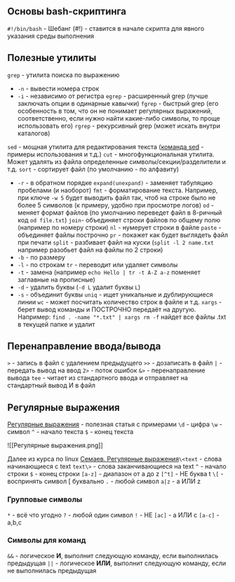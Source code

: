 ## Основы bash-скриптинга
`#!/bin/bash` - Шебанг (#!) - ставится в начале скрипта для явного указания среды выполнения
## Полезные утилиты
`grep` - утилита поиска по выражению
- `-n` - вывести номера строк
- `-i` - независимо от регистра
`egrep` - расширенный grep (лучше заключать опции в одинарные кавычки)
`fgrep` - быстрый grep (его особенность в том, что он не понимает регулярных выражений, соответственно, если нужно найти какие-либо символы, то проще использовать его)
`rgrep` - рекурсивный grep (может искать внутри каталогов)

`sed` - мощная утилита для редактирования текста ([команда sed](https://linuxhint.com/50_sed_command_examples/) - примеры использования и т.д.)
`cut` - многофункциональная утилита. Может удалять из файла определенные символы/секции/разделители и т.д.
`sort` - сортирует файл (по умолчанию - по алфавиту)
- `-r` - в обратном порядке
`expand(unexpand)` - заменяет табуляцию пробелами (и наоборот)
`fmt` - форматирование текста. Например, при ключе `-w 5` будет выводить файл так, чтоб на строке было не более 5 символов (к примеру, удобно при просмотре логов)
`od` - меняет формат файлов (по умолчанию переведет файл в 8-ричный код `od file.txt`)
`join`- объединяет строки файлов по общему полю (например по номеру строки)
`nl` - нумерует строки в файле
`paste` - объединяет файлы построчно
`pr` - покажет как будет выглядеть файл при печати
`split` - разбивает файл на куски (`split -l 2 name.txt` например разобьет файл на файлы по 2 строки)
- `-b` - по размеру
- `-l` - по строкам
`tr` - переводит или удаляет символы
- `-t` - замена (например `echo Hello | tr -t A-Z a-z` поменяет заглавные на прописные)
- `-d` - удалить буквы (`-d L` удалит буквы `L`)
- `-s` - объединит буквы
`uniq` - ищет уникальные и дублирующиеся линии
`wc` - может посчитать количество строк в файле и т.д.
`xargs` - берет вывод команды и ПОСТРОЧНО передаёт на другую. Например:
	`find . -name "*.txt" | xargs rm -f` найдет все файлы .txt в текущей папке и удалит 
## Перенаправление ввода/вывода
`>` - запись в файл с удалением предыдущего
`>>` - дозаписать в файл
`|` - передать вывод на ввод
`2>` - поток ошибок
`&>` - перенаправление вывода
`tee` - читает из стандартного ввода и отправляет на стандартный вывод И в файл
## Регулярные выражения
 [Регулярные выражения](https://habr.com/ru/articles/545150/) - полезная статья с примерами
	`\d` - цифра
	`\w` - символ
	`^` - начало текста
	`$` - конец текста

![[Регулярные выражения.png]]

Далее из курса по linux [Семаев. Регулярные выражения](http://youtube.com/watch?v=5UAVMSiMnnk&list=PLmxB7JSpraiep6kr802UDqiAIU-76nGfc&index=20)`\<text` - слова начинающиеся с text
`text\>` - слова заканчивающиеся на text
`^` - начало строки
`$` - конец строки
`[a-z]` - диапазон от a до z
`[^t]` - НЕ буква t
`\[` - воспринять символ \[ буквально
`.` - любой символ
`a|z` - a ИЛИ z
### Групповые символы
`*` - всё что угодно
`?` - любой один символ
`!` - НЕ
`[ac]` - а ИЛИ с
`[a-c]` - a,b,c
### Символы для команд
`&&` - логическое **И**, выполнит следующую команду, если выполнилась предыдущая
`||` - логическое **ИЛИ**, выполнит следующую команду, если не выполнилась предыдущая